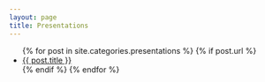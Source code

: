 ```yaml
---
layout: page
title: Presentations
---
```

<ul>
  {% for post in site.categories.presentations %}
    {% if post.url %}
        <li><a href="{{ post.url }}">{{ post.title }}</a></li>
    {% endif %}
  {% endfor %}
</ul>
